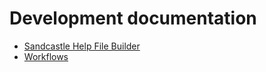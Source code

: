 <!-- u250430-->

# Development documentation

* [Sandcastle Help File Builder](sfhb.md)
* [Workflows](workflows.md)